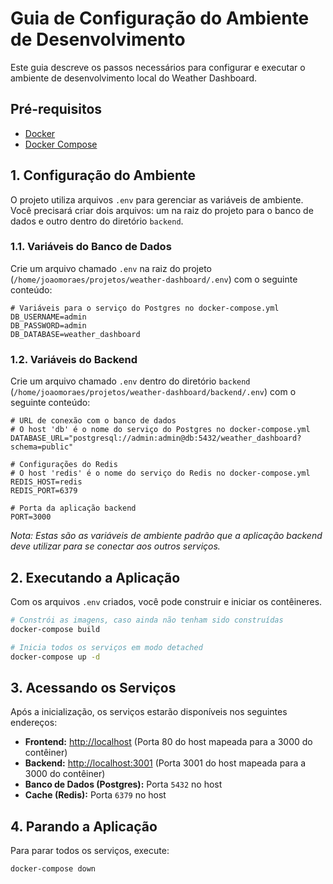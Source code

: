 # Guia de Configuração do Ambiente de Desenvolvimento

Este guia descreve os passos necessários para configurar e executar o ambiente de desenvolvimento local do Weather Dashboard.

## Pré-requisitos

- [Docker](https://www.docker.com/get-started)
- [Docker Compose](https://docs.docker.com/compose/install/)

## 1. Configuração do Ambiente

O projeto utiliza arquivos `.env` para gerenciar as variáveis de ambiente. Você precisará criar dois arquivos: um na raiz do projeto para o banco de dados e outro dentro do diretório `backend`.

### 1.1. Variáveis do Banco de Dados

Crie um arquivo chamado `.env` na raiz do projeto (`/home/joaomoraes/projetos/weather-dashboard/.env`) com o seguinte conteúdo:

```env
# Variáveis para o serviço do Postgres no docker-compose.yml
DB_USERNAME=admin
DB_PASSWORD=admin
DB_DATABASE=weather_dashboard
```

### 1.2. Variáveis do Backend

Crie um arquivo chamado `.env` dentro do diretório `backend` (`/home/joaomoraes/projetos/weather-dashboard/backend/.env`) com o seguinte conteúdo:

```env
# URL de conexão com o banco de dados
# O host 'db' é o nome do serviço do Postgres no docker-compose.yml
DATABASE_URL="postgresql://admin:admin@db:5432/weather_dashboard?schema=public"

# Configurações do Redis
# O host 'redis' é o nome do serviço do Redis no docker-compose.yml
REDIS_HOST=redis
REDIS_PORT=6379

# Porta da aplicação backend
PORT=3000
```
*Nota: Estas são as variáveis de ambiente padrão que a aplicação backend deve utilizar para se conectar aos outros serviços.*

## 2. Executando a Aplicação

Com os arquivos `.env` criados, você pode construir e iniciar os contêineres.

```bash
# Constrói as imagens, caso ainda não tenham sido construídas
docker-compose build

# Inicia todos os serviços em modo detached
docker-compose up -d
```

## 3. Acessando os Serviços

Após a inicialização, os serviços estarão disponíveis nos seguintes endereços:

- **Frontend:** [http://localhost](http://localhost) (Porta 80 do host mapeada para a 3000 do contêiner)
- **Backend:** [http://localhost:3001](http://localhost:3001) (Porta 3001 do host mapeada para a 3000 do contêiner)
- **Banco de Dados (Postgres):** Porta `5432` no host
- **Cache (Redis):** Porta `6379` no host

## 4. Parando a Aplicação

Para parar todos os serviços, execute:

```bash
docker-compose down
```
